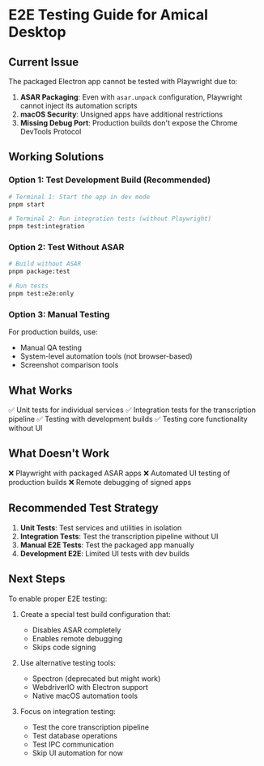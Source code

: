 # E2E Testing Guide for Amical Desktop

## Current Issue

The packaged Electron app cannot be tested with Playwright due to:

1. **ASAR Packaging**: Even with `asar.unpack` configuration, Playwright cannot inject its automation scripts
2. **macOS Security**: Unsigned apps have additional restrictions
3. **Missing Debug Port**: Production builds don't expose the Chrome DevTools Protocol

## Working Solutions

### Option 1: Test Development Build (Recommended)

```bash
# Terminal 1: Start the app in dev mode
pnpm start

# Terminal 2: Run integration tests (without Playwright)
pnpm test:integration
```

### Option 2: Test Without ASAR

```bash
# Build without ASAR
pnpm package:test

# Run tests
pnpm test:e2e:only
```

### Option 3: Manual Testing

For production builds, use:
- Manual QA testing
- System-level automation tools (not browser-based)
- Screenshot comparison tools

## What Works

✅ Unit tests for individual services
✅ Integration tests for the transcription pipeline
✅ Testing with development builds
✅ Testing core functionality without UI

## What Doesn't Work

❌ Playwright with packaged ASAR apps
❌ Automated UI testing of production builds
❌ Remote debugging of signed apps

## Recommended Test Strategy

1. **Unit Tests**: Test services and utilities in isolation
2. **Integration Tests**: Test the transcription pipeline without UI
3. **Manual E2E Tests**: Test the packaged app manually
4. **Development E2E**: Limited UI tests with dev builds

## Next Steps

To enable proper E2E testing:

1. Create a special test build configuration that:
   - Disables ASAR completely
   - Enables remote debugging
   - Skips code signing

2. Use alternative testing tools:
   - Spectron (deprecated but might work)
   - WebdriverIO with Electron support
   - Native macOS automation tools

3. Focus on integration testing:
   - Test the core transcription pipeline
   - Test database operations
   - Test IPC communication
   - Skip UI automation for now